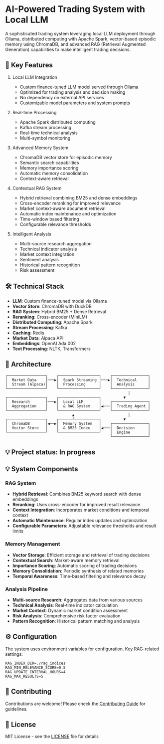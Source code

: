 # AI-Powered Trading System with Local LLM

A sophisticated trading system leveraging local LLM deployment through Ollama, distributed computing with Apache Spark, vector-based episodic memory using ChromaDB, and advanced RAG (Retrieval Augmented Generation) capabilities to make intelligent trading decisions.

## 🚀 Key Features

1. Local LLM Integration
   - Custom finance-tuned LLM model served through Ollama
   - Optimized for trading analysis and decision making
   - No dependency on external API services
   - Customizable model parameters and system prompts

2. Real-time Processing
   - Apache Spark distributed computing
   - Kafka stream processing
   - Real-time technical analysis
   - Multi-symbol monitoring

3. Advanced Memory System
   - ChromaDB vector store for episodic memory
   - Semantic search capabilities
   - Memory importance scoring
   - Automatic memory consolidation
   - Context-aware retrieval

4. Contextual RAG System
   - Hybrid retrieval combining BM25 and dense embeddings
   - Cross-encoder reranking for improved relevance
   - Market context-aware document retrieval
   - Automatic index maintenance and optimization
   - Time-window based filtering
   - Configurable relevance thresholds

5. Intelligent Analysis
   - Multi-source research aggregation
   - Technical indicator analysis
   - Market context integration
   - Sentiment analysis
   - Historical pattern recognition
   - Risk assessment

## 🛠️ Technical Stack

- **LLM**: Custom finance-tuned model via Ollama
- **Vector Store**: ChromaDB with DuckDB
- **RAG System**: Hybrid BM25 + Dense Retrieval
- **Reranking**: Cross-encoder (MiniLM)
- **Distributed Computing**: Apache Spark
- **Stream Processing**: Kafka
- **Caching**: Redis
- **Market Data**: Alpaca API
- **Embeddings**: OpenAI Ada 002
- **Text Processing**: NLTK, Transformers

## 🔄 Architecture

```
┌─────────────────┐    ┌──────────────────┐    ┌────────────────┐
│  Market Data    │───▶│  Spark Streaming │───▶│  Technical     │
│  Stream (Alpaca)│    │  Processing      │    │  Analysis      │
└─────────────────┘    └──────────────────┘    └────────────────┘
                                                       │
┌─────────────────┐    ┌──────────────────┐          ▼
│  Research       │───▶│  Local LLM       │    ┌────────────────┐
│  Aggregation    │    │  & RAG System    │◀───│  Trading Agent │
└─────────────────┘    └──────────────────┘    └────────────────┘
                              ▲                        │
┌─────────────────┐    ┌──────┴───────────┐          ▼
│  ChromaDB       │◀──▶│  Memory System   │    ┌────────────────┐
│  Vector Store   │    │  & BM25 Index    │◀───│  Decision      │
└─────────────────┘    └──────────────────┘    │  Engine        │
                                               └────────────────┘
```

## 💡 Project status: In progress

## 💡 System Components

### RAG System
- **Hybrid Retrieval**: Combines BM25 keyword search with dense embeddings
- **Reranking**: Uses cross-encoder for improved result relevance
- **Context Integration**: Incorporates market conditions and temporal context
- **Automatic Maintenance**: Regular index updates and optimization
- **Configurable Parameters**: Adjustable relevance thresholds and result limits

### Memory Management
- **Vector Storage**: Efficient storage and retrieval of trading decisions
- **Contextual Search**: Market-aware memory retrieval
- **Importance Scoring**: Automatic scoring of trading decisions
- **Memory Consolidation**: Periodic synthesis of related memories
- **Temporal Awareness**: Time-based filtering and relevance decay

### Analysis Pipeline
- **Multi-source Research**: Aggregates data from various sources
- **Technical Analysis**: Real-time indicator calculation
- **Market Context**: Dynamic market condition assessment
- **Risk Analysis**: Comprehensive risk factor evaluation
- **Pattern Recognition**: Historical pattern matching and analysis

## ⚙️ Configuration

The system uses environment variables for configuration. Key RAG-related settings:

```env
RAG_INDEX_DIR=./rag_indices
RAG_MIN_RELEVANCE_SCORE=0.5
RAG_UPDATE_INTERVAL_HOURS=4
RAG_MAX_RESULTS=5
```

## 🤝 Contributing

Contributions are welcome! Please check the [Contributing Guide](CONTRIBUTING.md) for guidelines.

## 📝 License

MIT License - see the [LICENSE](LICENSE) file for details
